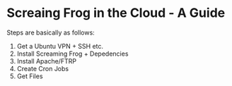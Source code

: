
# Screaing Frog in the Cloud - A Guide

Steps are basically as follows:

1. Get a Ubuntu VPN + SSH etc.
2. Install Screaming Frog + Depedencies
3. Install Apache/FTRP 
4. Create Cron Jobs
5. Get Files
